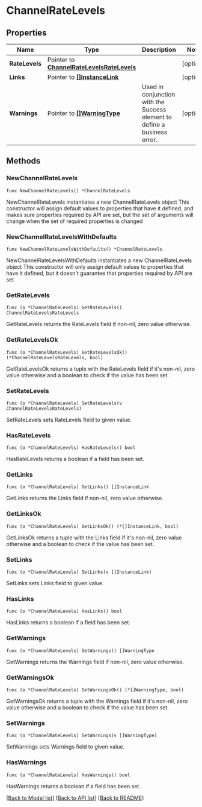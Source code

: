 # ChannelRateLevels

## Properties

Name | Type | Description | Notes
------------ | ------------- | ------------- | -------------
**RateLevels** | Pointer to [**ChannelRateLevelsRateLevels**](ChannelRateLevelsRateLevels.md) |  | [optional] 
**Links** | Pointer to [**[]InstanceLink**](InstanceLink.md) |  | [optional] 
**Warnings** | Pointer to [**[]WarningType**](WarningType.md) | Used in conjunction with the Success element to define a business error. | [optional] 

## Methods

### NewChannelRateLevels

`func NewChannelRateLevels() *ChannelRateLevels`

NewChannelRateLevels instantiates a new ChannelRateLevels object
This constructor will assign default values to properties that have it defined,
and makes sure properties required by API are set, but the set of arguments
will change when the set of required properties is changed

### NewChannelRateLevelsWithDefaults

`func NewChannelRateLevelsWithDefaults() *ChannelRateLevels`

NewChannelRateLevelsWithDefaults instantiates a new ChannelRateLevels object
This constructor will only assign default values to properties that have it defined,
but it doesn't guarantee that properties required by API are set

### GetRateLevels

`func (o *ChannelRateLevels) GetRateLevels() ChannelRateLevelsRateLevels`

GetRateLevels returns the RateLevels field if non-nil, zero value otherwise.

### GetRateLevelsOk

`func (o *ChannelRateLevels) GetRateLevelsOk() (*ChannelRateLevelsRateLevels, bool)`

GetRateLevelsOk returns a tuple with the RateLevels field if it's non-nil, zero value otherwise
and a boolean to check if the value has been set.

### SetRateLevels

`func (o *ChannelRateLevels) SetRateLevels(v ChannelRateLevelsRateLevels)`

SetRateLevels sets RateLevels field to given value.

### HasRateLevels

`func (o *ChannelRateLevels) HasRateLevels() bool`

HasRateLevels returns a boolean if a field has been set.

### GetLinks

`func (o *ChannelRateLevels) GetLinks() []InstanceLink`

GetLinks returns the Links field if non-nil, zero value otherwise.

### GetLinksOk

`func (o *ChannelRateLevels) GetLinksOk() (*[]InstanceLink, bool)`

GetLinksOk returns a tuple with the Links field if it's non-nil, zero value otherwise
and a boolean to check if the value has been set.

### SetLinks

`func (o *ChannelRateLevels) SetLinks(v []InstanceLink)`

SetLinks sets Links field to given value.

### HasLinks

`func (o *ChannelRateLevels) HasLinks() bool`

HasLinks returns a boolean if a field has been set.

### GetWarnings

`func (o *ChannelRateLevels) GetWarnings() []WarningType`

GetWarnings returns the Warnings field if non-nil, zero value otherwise.

### GetWarningsOk

`func (o *ChannelRateLevels) GetWarningsOk() (*[]WarningType, bool)`

GetWarningsOk returns a tuple with the Warnings field if it's non-nil, zero value otherwise
and a boolean to check if the value has been set.

### SetWarnings

`func (o *ChannelRateLevels) SetWarnings(v []WarningType)`

SetWarnings sets Warnings field to given value.

### HasWarnings

`func (o *ChannelRateLevels) HasWarnings() bool`

HasWarnings returns a boolean if a field has been set.


[[Back to Model list]](../README.md#documentation-for-models) [[Back to API list]](../README.md#documentation-for-api-endpoints) [[Back to README]](../README.md)


